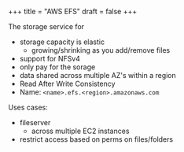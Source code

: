 +++
title = "AWS EFS"
draft = false
+++

The storage service for

-   storage capacity is elastic
    -   growing/shrinking as you add/remove files
-   support for NFSv4
-   only pay for the sorage
-   data shared across multiple AZ's within a region
-   Read After Write Consistency
-   Name: `<name>.efs.<region>.amazonaws.com`

Uses cases:

-   fileserver
    -   across multiple EC2 instances
-   restrict access based on perms on files/folders
